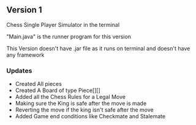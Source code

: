 ## Version 1
Chess Single Player Simulator in the terminal

"Main.java" is the runner program for this version 

This Version doesn't have .jar file as it runs on terminal and doesn't have any framework

### Updates
- Created All pieces
- Created A Board of type Piece[][]
- Added all the Chess Rules for a Legal Move
- Making sure the King is safe after the move is made
- Reverting the move if the king isn't safe after the move
- Added Game end conditions like Checkmate and Stalemate

